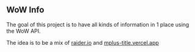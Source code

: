 ## WoW Info

The goal of this project is to have all kinds of information in 1 place using the WoW API.

The idea is to be a mix of [raider.io](https://raider.io/) and [mplus-title.vercel.app](https://mplus-title.vercel.app/df-season-3?regions=us)
